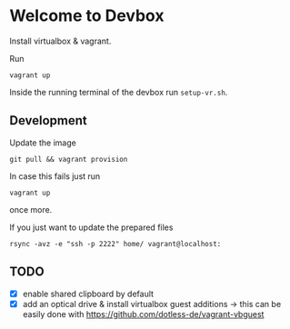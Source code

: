 Welcome to Devbox
=================

Install virtualbox & vagrant.

Run

`vagrant up`

Inside the running terminal of the devbox run `setup-vr.sh`.


Development
-----------

Update the image

```
git pull && vagrant provision
```

In case this fails just run 

`vagrant up`
 
once more.

If you just want to update the prepared files

```
rsync -avz -e "ssh -p 2222" home/ vagrant@localhost:
```


TODO
----

- [x] enable shared clipboard by default
- [x] add an optical drive & install virtualbox guest additions -> this can be easily done with https://github.com/dotless-de/vagrant-vbguest
